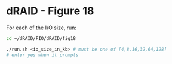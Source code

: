 # dRAID - Figure 18

For each of the I/O size, run:
```Bash
cd ~/dRAID/FIO/dRAID/fig18

./run.sh <io_size_in_kb> # must be one of [4,8,16,32,64,128]
# enter yes when it prompts
```